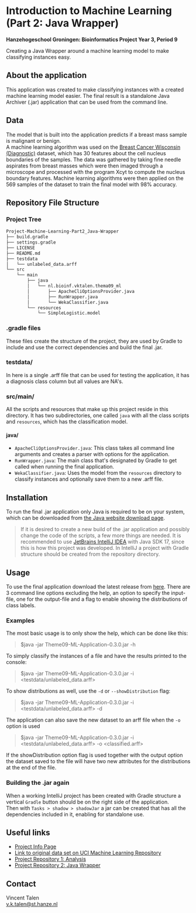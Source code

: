 # Introduction to Machine Learning (Part 2: Java Wrapper)
**Hanzehogeschool Groningen: Bioinformatics Project Year 3, Period 9**

Creating a Java Wrapper around a machine learning model to make classifying instances easy.

## About the application
This application was created to make classifying instances with a created machine learning model easier.
The final result is a standalone Java Archiver (.jar) application that can be used from the command line.


## Data
The model that is built into the application predicts if a breast mass sample is malignant or benign.  
A machine learning algorithm was used on the [Breast Cancer Wisconsin (Diagnostic)](https://archive.ics.uci.edu/ml/datasets/Breast+Cancer+Wisconsin+%28Diagnostic%29) dataset, which has 30 features about the cell nucleus boundaries of the samples. 
The data was gathered by taking fine needle aspirates from breast masses which were then imaged through a microscope and processed with the program Xcyt to compute the nucleus boundary features. 
Machine learning algorithms were then applied on the 569 samples of the dataset to train the final model with 98% accuracy.


## Repository File Structure
### Project Tree
```bash
Project-Machine-Learning-Part2_Java-Wrapper
├── build.gradle
├── settings.gradle
├── LICENSE
├── README.md
├── testdata
│   └── unlabeled_data.arff
└── src
    └── main
        ├── java
        │   └── nl.bioinf.vktalen.thema09_ml
        │       ├── ApacheCliOptionsProvider.java
        │       ├── RunWrapper.java
        │       └── WekaClassifier.java
        └── resources
            └── SimpleLogistic.model
```

### .gradle files
These files create the structure of the project, they are used by Gradle to include and use the correct dependencies and build the final .jar.

### testdata/
In here is a single .arff file that can be used for testing the application, it has a diagnosis class column but all values are NA's.

### src/main/
All the scripts and resources that make up this project reside in this directory. 
It has two subdirectories, one called `java` with all the class scripts and `resources`, which has the classification model.  

#### java/
  - `ApacheCliOptionsProvider.java`: This class takes all command line arguments and creates a parser with options for the application. 
  - `RunWrapper.java`: The main class that's designated by Gradle to get called when running the final application.
  - `WekaClassifier.java`: Uses the model from the `resources` directory to classify instances and optionally save them to a new .arff file.


## Installation
To run the final .jar application only Java is required to be on your system, which can be downloaded from [the Java website download page](https://www.java.com/en/download/).

> If it is desired to create a new build of the .jar application and possibly change the code of the scripts, a few more things are needed. 
It is recommended to use [JetBrains IntelliJ IDEA](https://www.jetbrains.com/idea/) with Java SDK 17, since this is how this project was developed. 
In IntelliJ a project with Gradle structure should be created from the repository directory.  


## Usage
To use the final application download the latest release from [here](https://github.com/Vincent-Talen/Project-Machine-Learning-Part2_Java-Wrapper/releases).
There are 3 command line options excluding the help, an option to specify the input-file, one for the output-file and a flag to enable showing the distributions of class labels.

### Examples
The most basic usage is to only show the help, which can be done like this:
> $java -jar Theme09-ML-Application-0.3.0.jar -h

To simply classify the instances of a file and have the results printed to the console:
> $java -jar Theme09-ML-Application-0.3.0.jar -i <testdata/unlabeled_data.arff>

To show distributions as well, use the `-d` or `--showDistribution` flag:
> $java -jar Theme09-ML-Application-0.3.0.jar -i <testdata/unlabeled_data.arff> -d

The application can also save the new dataset to an arff file when the `-o` option is used
> $java -jar Theme09-ML-Application-0.3.0.jar -i <testdata/unlabeled_data.arff> -o <classified.arff>

If the showDistribution option flag is used together with the output option the dataset saved to the file will have two new attributes for the distributions at the end of the file.

### Building the .jar again
When a working IntelliJ project has been created with Gradle structure a vertical `Gradle` button should be on the right side of the application.  
Then with `Tasks > shadow > shadowJar` a jar can be created that has all the dependencies included in it, enabling for standalone use.


## Useful links
* [Project Info Page](https://michielnoback.github.io/bincourses/data_mining_project.html)
* [Link to original data set on UCI Machine Learning Repository](https://archive.ics.uci.edu/ml/datasets/Breast+Cancer+Wisconsin+%28Diagnostic%29)
* [Project Repository 1: Analysis](https://github.com/Vincent-Talen/Project-Machine-Learning-Part1_Analysis)
* [Project Repository 2: Java Wrapper](https://github.com/Vincent-Talen/Project-Machine-Learning-Part2_Java-Wrapper)


## Contact
Vincent Talen  
v.k.talen@st.hanze.nl
